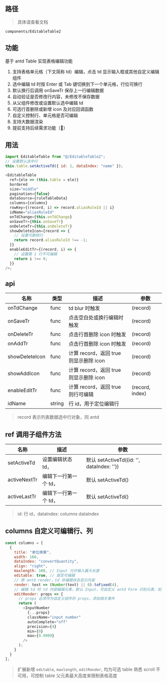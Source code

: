 ## 路径

> 具体请查看文档

`components/EditableTable2`

## 功能

基于 antd Table 实现表格编辑功能

1. 支持表格单元格（下文简称 td）编辑，点击 td 显示输入框或其他自定义编辑组件
2. 选中编辑 td 时按 Enter 或 Tab 键切换到下一个单元格，行位可换行
3. 默认换行后调用 onSaveTr 保存上一行编辑数据
4. 自动验证是否修改行内容，未修改不保存数据
5. 从父组件修改或设置默认选中编辑 td
6. 可选行首删除或新增 icon 及对应回调函数
7. 自定义控制行、单元格是否可编辑
8. 支持大数据渲染
9. 提前支持后续需求功能（🌹）

## 用法

```js
import EditableTable from "@/EditableTable2";
// 设置默认选中行
this.table.setActiveTd({ id: 1, dataIndex: "name" });

<EditableTable
  ref={ele => (this.table = ele)}
  bordered
  size="middle"
  pagination={false}
  dataSource={ruleTableData}
  columns={columns}
  rowKey={(record, i) => record.aliasRuleId || i}
  idName="aliasRuleId"
  onTdChange={this.onTdChange}
  onSaveTr={this.onSaveTr}
  onDeleteTr={this.onDeleteTr}
  showDeleteIcon={record => {
    // 设置可删除行
    return record.aliasRuleId !== -1;
  }}
  enableEditTr={(record, i) => {
    // 设置第 1 行不可编辑
    return i !== 0;
  }}
/>;
```

## api

| 名称           | 类型   | 描述                                   | 参数            |
| -------------- | ------ | -------------------------------------- | --------------- |
| onTdChange     | func   | td blur 时触发                         | (record)        |
| onSaveTr       | func   | 点击空白处或换行编辑时触发             | (record)        |
| onDeleteTr     | func   | 点击行首删除 icon 时触发               | (record)        |
| onAddTr        | func   | 点击行首删除 icon 时触发               | (record)        |
| showDeleteIcon | func   | 计算 record，返回 true 则显示删除 icon | (record)        |
| showAddIcon    | func   | 计算 record，返回 true 则显示删除 icon | (record)        |
| enableEditTr   | func   | 计算 record，返回 true 则行可编辑      | (record, index) |
| idName         | string | 行 id，用于定位编辑行                  |                 |

> record 表示列表数据选中行对象，同 antd

## ref 调用子组件方法

| 名称         | 描述                  | 参数                                      |
| ------------ | --------------------- | ----------------------------------------- |
| setActiveTd  | 设置编辑状态 td，     | 默认 setActiveTd({id: '', dataIndex: ''}) |
| activeNextTr | 编辑下一行第一个 td， | 默认 setActiveTd()                        |
| activeLastTr | 编辑下一行第一个 td， | 默认 setActiveTd()                        |

> id: 行 id，dataIndex: columns dataIndex

## columns 自定义可编辑行、列

```js
const columns = [
  {
    title: "单位换算",
    width: 160,
    dataIndex: "convertQuantity",
    align: "right",
    maxlength: 100, // Input 允许输入最大长度
    editable: true, // 是否可编辑
    // 原 antd render，td 非编辑状态显示内容
    render: text => (Number(text) || 0).toFixed(4),
    // 编辑 td 时 td 内部编辑元素，默认 Input，可自定义 antd Form 识别元素，如 Select
    editRender: props => {
      // props 必须作为自定义组件的 props，添加相关事件
      return (
        <InputNumber
          {...props}
          className="input number"
          autoComplete="off"
          precision={4}
          min={0}
          max={9.9999}
        />
      );
    }
  }
];
```

> 扩展新增 `editable`, `maxlength`, `editRender`, 均为可选
> table 熟悉 scroll 不可用，可控制 table 父元素最大高度来限制表格高度
